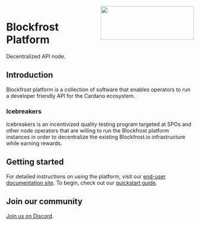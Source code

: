 <img src="https://blockfrost.io/images/logo.svg" width="250" align="right" height="90">
<!-- TODO: platform specific logo would be nice -->

# Blockfrost Platform

Decentralized API node.

## Introduction

Blockfrost platform is a collection of software that enables operators to run
a developer friendly API for the Cardano ecosystem.

### Icebreakers

Icebreakers is an incentivized quality testing program targeted at SPOs and
other node operators that are willing to run the Blockfrost platform instances
in order to decentralize the existing Blockfrost.io infrastructure while
earning rewards.

## Getting started

For detailed instructions on using the platform, visit our [end-user documentation
site](https://platform.blockfrost.io/). To begin, check out our [quickstart
guide](https://platform.blockfrost.io/getting-started).

## Join our community

[Join us on Discord](https://discord.gg/inputoutput).
